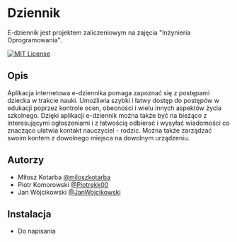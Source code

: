 # Dziennik 

E-dziennik jest projektem zaliczeniowym na zajęcia "Inżynieria Oprogramowania".

[![MIT License](https://img.shields.io/badge/License-MIT-green.svg)](https://choosealicense.com/licenses/mit/)

## Opis
Aplikacja internetowa e-dziennika pomaga zapoznać się z postępami dziecka w trakcie nauki. Umożliwia szybki i łatwy dostęp do postępów w edukacji poprzez kontrole ocen, obecności i wielu innych aspektów życia szkolnego. Dzięki aplikacji e-dziennik można także być na bieżąco z interesującymi ogłoszeniami i z łatwością odbierać i wysyłać wiadomości co znacząco ułatwia kontakt nauczyciel - rodzic. Można także zarządzać swoim kontem z dowolnego miejsca na dowolnym urządzeniu.

## Autorzy

- Miłosz Kotarba [@miloszkotarba](https://www.github.com/miloszkotarba)
- Piotr Komorowski  [@Piotrekk00](https://www.github.com/Piotrekk00)
- Jan Wójcikowski   [@JanWojcikowski](https://www.github.com/JanWojcikowski)


## Instalacja
- Do napisania
    
